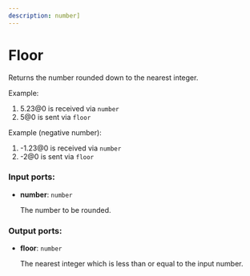```yaml
---
description: number]
---
```


# Floor

Returns the number rounded down to the nearest integer.

Example:

1. 5.23@0 is received via `number`
2. 5@0 is sent via `floor`

Example (negative number):

1. -1.23@0 is received via `number`
2. -2@0 is sent via `floor`

### Input ports:

* __number__: `number`

    The number to be rounded.

### Output ports:

* __floor__: `number`

    The nearest integer which is less than or equal to the input number.

